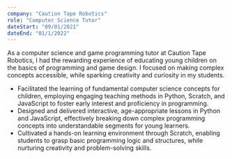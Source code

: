 ```yaml
---
company: "Caution Tape Robotics"
role: "Computer Science Tutor"
dateStart: "09/01/2021"
dateEnd: "01/1/2022"
---
```


As a computer science and game programming tutor at Caution Tape Robotics, I had the rewarding experience of educating young children on the basics of programming and game design. I focused on making complex concepts accessible, while sparking creativity and curiosity in my students.

- Facilitated the learning of fundamental computer science concepts for children, employing engaging teaching methods in Python, Scratch, and JavaScript to foster early interest and proficiency in programming.
- Designed and delivered interactive, age-appropriate lessons in Python and JavaScript, effectively breaking down complex programming concepts into understandable segments for young learners.
- Cultivated a hands-on learning environment through Scratch, enabling students to grasp basic programming logic and structures, while nurturing creativity and problem-solving skills.
